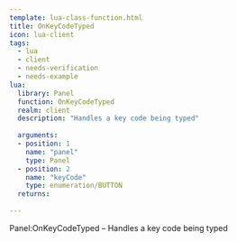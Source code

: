 ```yaml
---
template: lua-class-function.html
title: OnKeyCodeTyped
icon: lua-client
tags:
  - lua
  - client
  - needs-verification
  - needs-example
lua:
  library: Panel
  function: OnKeyCodeTyped
  realm: client
  description: "Handles a key code being typed"
  
  arguments:
  - position: 1
    name: "panel"
    type: Panel
  - position: 2
    name: "keyCode"
    type: enumeration/BUTTON
  returns:
    
---
```


<div class="lua__search__keywords">
Panel:OnKeyCodeTyped &#x2013; Handles a key code being typed
</div>
